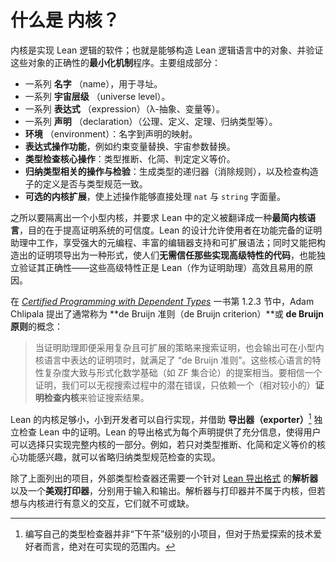 # 什么是 **内核**？

内核是实现 Lean 逻辑的软件；也就是能够构造 Lean 逻辑语言中的对象、并验证这些对象的正确性的**最小化机制**程序。主要组成部分：

* 一系列 **名字** （name），用于寻址。
* 一系列 **宇宙层级** （universe level）。
* 一系列 **表达式** （expression）（λ-抽象、变量等）。
* 一系列 **声明** （declaration）（公理、定义、定理、归纳类型等）。
* **环境** （environment）：名字到声明的映射。
* **表达式操作功能**，例如约束变量替换、宇宙参数替换。
* **类型检查核心操作**：类型推断、化简、判定定义等价。
* **归纳类型相关的操作与检验**：生成类型的递归器（消除规则），以及检查构造子的定义是否与类型规范一致。
* **可选的内核扩展**，使上述操作能够直接处理 `nat` 与 `string` 字面量。

之所以要隔离出一个小型内核，并要求 Lean 中的定义被翻译成一种**最简内核语言**，目的在于提高证明系统的可信度。Lean 的设计允许使用者在功能完备的证明助理中工作，享受强大的元编程、丰富的编辑器支持和可扩展语法；同时又能把构造出的证明项导出为一种形式，使人们**无需信任那些实现高级特性的代码**，也能独立验证其正确性——这些高级特性正是 Lean（作为证明助理）高效且易用的原因。

在 [*Certified Programming with Dependent Types*](http://adam.chlipala.net/cpdt/) 一书第 1.2.3 节中，Adam Chlipala 提出了通常称为 \*\*de Bruijn 准则（de Bruijn criterion）\*\*或 **de Bruijn 原则**的概念：

> 当证明助理即便采用复杂且可扩展的策略来搜索证明，也会输出可在小型内核语言中表达的证明项时，就满足了 “de Bruijn 准则”。这些核心语言的特性复杂度大致与形式化数学基础（如 ZF 集合论）的提案相当。要相信一个证明，我们可以无视搜索过程中的潜在错误，只依赖一个（相对较小的）**证明检查内核**来验证搜索结果。

Lean 的内核足够小，小到开发者可以自行实现，并借助 **导出器（exporter）**[^1] 独立检查 Lean 中的证明。Lean 的导出格式为每个声明提供了充分信息，使得用户可以选择只实现完整内核的一部分。例如，若只对类型推断、化简和定义等价的核心功能感兴趣，就可以省略归纳类型规范检查的实现。

除了上面列出的项目，外部类型检查器还需要一个针对 [Lean 导出格式](./export_format.md) 的**解析器**以及一个**美观打印器**，分别用于输入和输出。解析器与打印器并不属于内核，但若想与内核进行有意义的交互，它们就不可或缺。

[^1]: 编写自己的类型检查器并非“下午茶”级别的小项目，但对于热爱探索的技术爱好者而言，绝对在可实现的范围内。